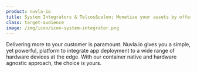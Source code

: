 ```yaml
---
product: nuvla-io
title: System Integrators & Telcos&colon; Monetise your assets by offering a marketplace of added-value apps.
class: target-audience
image: /img/icon/icon-system-integrator.png
---
```


Delivering more to your customer is paramount. Nuvla.io gives you a simple, yet powerful, platform to integrate app deployment to a wide range of hardware devices at the edge. With our container native and hardware agnostic approach, the choice is yours.
